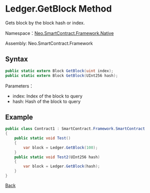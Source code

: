 # Ledger.GetBlock Method

Gets block by the block hash or index.

Namespace：[Neo.SmartContract.Framework.Native](../../native.md)

Assembly: Neo.SmartContract.Framework

## Syntax

```cs
public static extern Block GetBlock(uint index);
public static extern Block GetBlock(UInt256 hash);
```

Parameters：

- index: Index of the block to query
- hash: Hash of the block to query

## Example

```cs
public class Contract1 : SmartContract.Framework.SmartContract
{
    public static void Test()
    {
        var block = Ledger.GetBlock(100);
    }
    public static void Test2(UInt256 hash)
    {
        var block = Ledger.GetBlock(hash);
    }
}
```

[Back](../Ledger.md)
